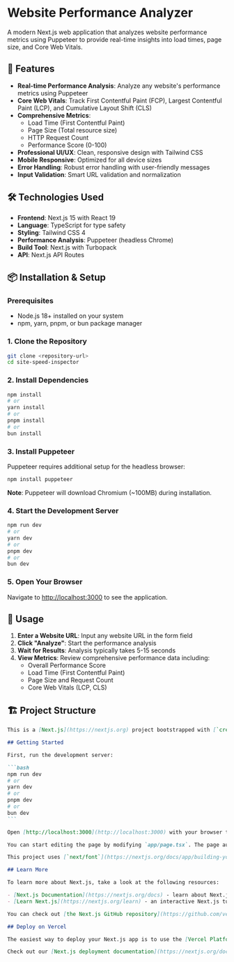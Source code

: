 # Website Performance Analyzer

A modern Next.js web application that analyzes website performance metrics using Puppeteer to provide real-time insights into load times, page size, and Core Web Vitals.

## 🚀 Features

- **Real-time Performance Analysis**: Analyze any website's performance metrics using Puppeteer
- **Core Web Vitals**: Track First Contentful Paint (FCP), Largest Contentful Paint (LCP), and Cumulative Layout Shift (CLS)
- **Comprehensive Metrics**:
  - Load Time (First Contentful Paint)
  - Page Size (Total resource size)
  - HTTP Request Count
  - Performance Score (0-100)
- **Professional UI/UX**: Clean, responsive design with Tailwind CSS
- **Mobile Responsive**: Optimized for all device sizes
- **Error Handling**: Robust error handling with user-friendly messages
- **Input Validation**: Smart URL validation and normalization

## 🛠️ Technologies Used

- **Frontend**: Next.js 15 with React 19
- **Language**: TypeScript for type safety
- **Styling**: Tailwind CSS 4
- **Performance Analysis**: Puppeteer (headless Chrome)
- **Build Tool**: Next.js with Turbopack
- **API**: Next.js API Routes

## 📦 Installation & Setup

### Prerequisites

- Node.js 18+ installed on your system
- npm, yarn, pnpm, or bun package manager

### 1. Clone the Repository

```bash
git clone <repository-url>
cd site-speed-inspector
```

### 2. Install Dependencies

```bash
npm install
# or
yarn install
# or
pnpm install
# or
bun install
```

### 3. Install Puppeteer

Puppeteer requires additional setup for the headless browser:

```bash
npm install puppeteer
```

**Note**: Puppeteer will download Chromium (~100MB) during installation.

### 4. Start the Development Server

```bash
npm run dev
# or
yarn dev
# or
pnpm dev
# or
bun dev
```

### 5. Open Your Browser

Navigate to [http://localhost:3000](http://localhost:3000) to see the application.

## 🎯 Usage

1. **Enter a Website URL**: Input any website URL in the form field
2. **Click "Analyze"**: Start the performance analysis
3. **Wait for Results**: Analysis typically takes 5-15 seconds
4. **View Metrics**: Review comprehensive performance data including:
   - Overall Performance Score
   - Load Time (First Contentful Paint)
   - Page Size and Request Count
   - Core Web Vitals (LCP, CLS)

## 🏗️ Project Structure

````markdown
This is a [Next.js](https://nextjs.org) project bootstrapped with [`create-next-app`](https://nextjs.org/docs/app/api-reference/cli/create-next-app).

## Getting Started

First, run the development server:

```bash
npm run dev
# or
yarn dev
# or
pnpm dev
# or
bun dev
```

Open [http://localhost:3000](http://localhost:3000) with your browser to see the result.

You can start editing the page by modifying `app/page.tsx`. The page auto-updates as you edit the file.

This project uses [`next/font`](https://nextjs.org/docs/app/building-your-application/optimizing/fonts) to automatically optimize and load [Geist](https://vercel.com/font), a new font family for Vercel.

## Learn More

To learn more about Next.js, take a look at the following resources:

- [Next.js Documentation](https://nextjs.org/docs) - learn about Next.js features and API.
- [Learn Next.js](https://nextjs.org/learn) - an interactive Next.js tutorial.

You can check out [the Next.js GitHub repository](https://github.com/vercel/next.js) - your feedback and contributions are welcome!

## Deploy on Vercel

The easiest way to deploy your Next.js app is to use the [Vercel Platform](https://vercel.com/new?utm_medium=default-template&filter=next.js&utm_source=create-next-app&utm_campaign=create-next-app-readme) from the creators of Next.js.

Check out our [Next.js deployment documentation](https://nextjs.org/docs/app/building-your-application/deploying) for more details.
````

